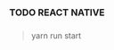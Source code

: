 ### TODO REACT NATIVE

###

> yarn run start

 <!--- <a href="https://qr.expo.dev/expo-go?owner=marvinespira&slug=goalss?release-channel=develop"><img src="https://qr.expo.dev/expo-go?owner=marvinespira&slug=goalss?release-channel=develop" height="200px" width="200px"></a>
